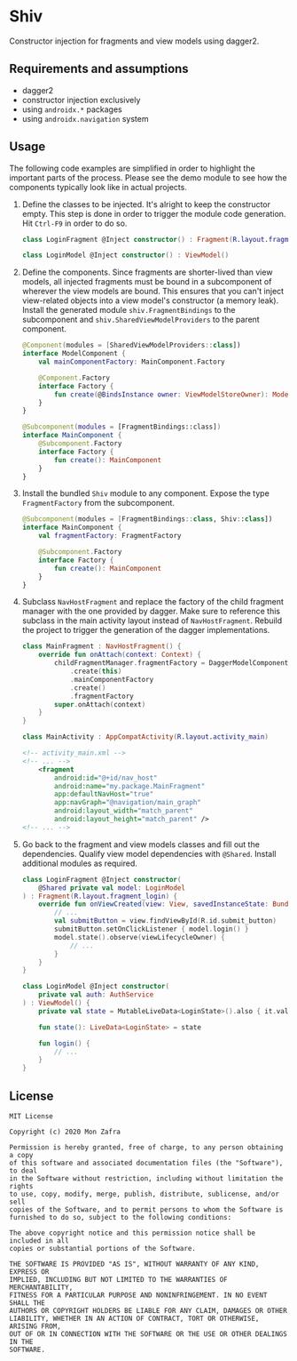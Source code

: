 # Shiv
Constructor injection for fragments and view models using dagger2.


## Requirements and assumptions
- dagger2
- constructor injection exclusively
- using `androidx.*` packages
- using `androidx.navigation` system


## Usage
The following code examples are simplified in order to highlight the important parts
of the process. Please see the demo module to see how the components typically look
like in actual projects.

1. Define the classes to be injected. It's alright to keep the constructor empty.
   This step is done in order to trigger the module code generation. Hit `Ctrl-F9`
   in order to do so.

    ```kotlin
    class LoginFragment @Inject constructor() : Fragment(R.layout.fragment_login)

    class LoginModel @Inject constructor() : ViewModel()
    ```

2. Define the components. Since fragments are shorter-lived than view models, all
   injected fragments must be bound in a subcomponent of wherever the view models
   are bound. This ensures that you can't inject view-related objects into
   a view model's constructor (a memory leak). Install the generated module
   `shiv.FragmentBindings` to the subcomponent and `shiv.SharedViewModelProviders`
   to the parent component.

    ```kotlin
    @Component(modules = [SharedViewModelProviders::class])
    interface ModelComponent {
        val mainComponentFactory: MainComponent.Factory

        @Component.Factory
        interface Factory {
            fun create(@BindsInstance owner: ViewModelStoreOwner): ModelComponent
        }
    }

    @Subcomponent(modules = [FragmentBindings::class])
    interface MainComponent {
        @Subcomponent.Factory
        interface Factory {
            fun create(): MainComponent
        }
    }
    ```

3. Install the bundled `Shiv` module to any component. Expose the type `FragmentFactory`
   from the subcomponent.

    ```kotlin
    @Subcomponent(modules = [FragmentBindings::class, Shiv::class])
    interface MainComponent {
        val fragmentFactory: FragmentFactory

        @Subcomponent.Factory
        interface Factory {
            fun create(): MainComponent
        }
    }
    ```

4. Subclass `NavHostFragment` and replace the factory of the child fragment manager with the one
   provided by dagger. Make sure to reference this subclass in the main activity layout instead of
   `NavHostFragment`. Rebuild the project to trigger the generation of the dagger implementations.

    ```kotlin
    class MainFragment : NavHostFragment() {
        override fun onAttach(context: Context) {
            childFragmentManager.fragmentFactory = DaggerModelComponent.factory()
                .create(this)
                .mainComponentFactory
                .create()
                .fragmentFactory
            super.onAttach(context)
        }
    }

    class MainActivity : AppCompatActivity(R.layout.activity_main)
    ```
    ```xml
    <!-- activity_main.xml -->
    <!-- ... -->
        <fragment
            android:id="@+id/nav_host"
            android:name="my.package.MainFragment"
            app:defaultNavHost="true"
            app:navGraph="@navigation/main_graph"
            android:layout_width="match_parent"
            android:layout_height="match_parent" />
    <!-- ... -->
    ```

5. Go back to the fragment and view models classes and fill out the dependencies. Qualify view model
   dependencies with `@Shared`. Install additional modules as required.

    ```kotlin
    class LoginFragment @Inject constructor(
        @Shared private val model: LoginModel
    ) : Fragment(R.layout.fragment_login) {
        override fun onViewCreated(view: View, savedInstanceState: Bundle?) {
            // ...
            val submitButton = view.findViewById(R.id.submit_button)
            submitButton.setOnClickListener { model.login() }
            model.state().observe(viewLifecycleOwner) {
                // ...
            }
        }
    }

    class LoginModel @Inject constructor(
        private val auth: AuthService
    ) : ViewModel() {
        private val state = MutableLiveData<LoginState>().also { it.value = LoginState() }

        fun state(): LiveData<LoginState> = state

        fun login() {
            // ...
        }
    }
    ```

## License
```
MIT License

Copyright (c) 2020 Mon Zafra

Permission is hereby granted, free of charge, to any person obtaining a copy
of this software and associated documentation files (the "Software"), to deal
in the Software without restriction, including without limitation the rights
to use, copy, modify, merge, publish, distribute, sublicense, and/or sell
copies of the Software, and to permit persons to whom the Software is
furnished to do so, subject to the following conditions:

The above copyright notice and this permission notice shall be included in all
copies or substantial portions of the Software.

THE SOFTWARE IS PROVIDED "AS IS", WITHOUT WARRANTY OF ANY KIND, EXPRESS OR
IMPLIED, INCLUDING BUT NOT LIMITED TO THE WARRANTIES OF MERCHANTABILITY,
FITNESS FOR A PARTICULAR PURPOSE AND NONINFRINGEMENT. IN NO EVENT SHALL THE
AUTHORS OR COPYRIGHT HOLDERS BE LIABLE FOR ANY CLAIM, DAMAGES OR OTHER
LIABILITY, WHETHER IN AN ACTION OF CONTRACT, TORT OR OTHERWISE, ARISING FROM,
OUT OF OR IN CONNECTION WITH THE SOFTWARE OR THE USE OR OTHER DEALINGS IN THE
SOFTWARE.
```

